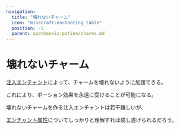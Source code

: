 ```yaml
---
navigation:
  title: "壊れないチャーム"
  icon: "minecraft:enchanting_table"
  position: -1
  parent: apotheosis:potion/charms.md
---
```


# 壊れないチャーム

[注入エンチャント](../../infusion.md)によって、チャームを壊れないように加護できる。

これにより、ポーション効果を永遠に受けることが可能になる。

壊れないチャームを作る注入エンチャントは若干難しいが、

[エンチャント属性](../../stats.md)についてしっかりと理解すれば成し遂げられるだろう。

